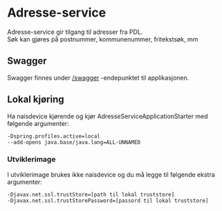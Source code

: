 # Adresse-service
Adresse-service gir tilgang til adresser fra PDL.  
Søk kan gjøres på postnummer, kommunenummer, fritekstsøk, mm
 
## Swagger
Swagger finnes under [/swagger](https://testnav-adresse-service.intern.dev.nav.no/swagger) -endepunktet til
applikasjonen.

## Lokal kjøring
Ha naisdevice kjørende og kjør AdresseServiceApplicationStarter med følgende argumenter:
```
-Dspring.profiles.active=local
--add-opens java.base/java.lang=ALL-UNNAMED
```

### Utviklerimage
I utviklerimage brukes ikke naisdevice og du må legge til følgende ekstra argumenter:
```
-Djavax.net.ssl.trustStore=[path til lokal truststore]
-Djavax.net.ssl.trustStorePassword=[passord til lokal truststore]
```
